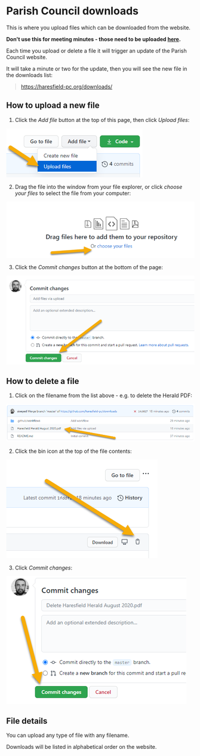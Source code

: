 # Parish Council downloads

This is where you upload files which can be downloaded from the website.

**Don't use this for meeting minutes - those need to be uploaded [here](https://github.com/haresfield-pc/minutes).**

Each time you upload or delete a file it will trigger an update of the Parish Council website. 

It will take a minute or two for the update, then you will see the new file in the downloads list:

> https://haresfield-pc.org/downloads/

## How to upload a new file

1. Click the _Add file_ button at the top of this page, then click _Upload files_:

![Adding a new file](.github/docs/01-add.png)

2. Drag the file into the window from your file explorer, or click _choose your files_ to select the file from your computer:

![Selecting the file to upload](.github/docs/02-choose.png)

3. Click the _Commit changes_ button at the bottom of the page:

![Committing the change](.github/docs/03-commit.png)

## How to delete a file

1. Click on the filename from the list above - e.g. to delete the Herald PDF:

![Choosing a file to delete](.github/docs/01-choose.png)

2. Click the bin icon at the top of the file contents:

![Deleting the file](.github/docs/02-delete.png)

3. Click _Commit changes_:

![Committing the change](.github/docs/03-commit-delete.png)

## File details

You can upload any type of file with any filename.

Downloads will be listed in alphabetical order on the website.